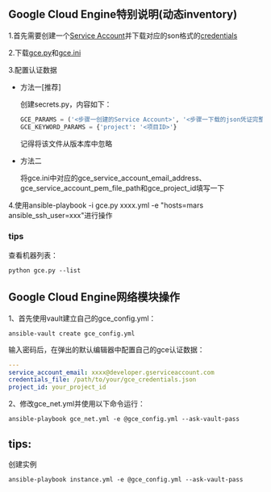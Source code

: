 ## Google Cloud Engine特别说明(动态inventory)

1.首先需要创建一个[Service Account](https://developers.google.com/identity/protocols/OAuth2ServiceAccount#creatinganaccount)并下载对应的son格式的[credentials](https://support.google.com/cloud/answer/6158849?hl=en&ref_topic=6262490#serviceaccounts)

2.下载[gce.py](https://raw.githubusercontent.com/ansible/ansible/devel/contrib/inventory/gce.py)和[gce.ini](https://raw.githubusercontent.com/ansible/ansible/devel/contrib/inventory/gce.ini)

3.配置认证数据

- 方法一[推荐]

  创建secrets.py，内容如下：

  ```python
  GCE_PARAMS = ('<步骤一创建的Service Account>', '<步骤一下载的json凭证完整路径>')
  GCE_KEYWORD_PARAMS = {'project': '<项目ID>'}
  ```

  记得将该文件从版本库中忽略


- 方法二

  将gce.ini中对应的gce_service_account_email_address、gce_service_account_pem_file_path和gce_project_id填写一下

4.使用ansible-playbook -i gce.py xxxx.yml -e "hosts=mars ansible_ssh_user=xxx"进行操作

### tips

查看机器列表：

```shell
python gce.py --list
```



## Google Cloud Engine网络模块操作

1、首先使用vault建立自己的gce_config.yml：

```shell
ansible-vault create gce_config.yml
```

输入密码后，在弹出的默认编辑器中配置自己的gce认证数据：

```yaml
---
service_account_email: xxxx@developer.gserviceaccount.com
credentials_file: /path/to/your/gce_credentials.json
project_id: your_project_id
```

2、修改gce_net.yml并使用以下命令运行：

```shell
ansible-playbook gce_net.yml -e @gce_config.yml --ask-vault-pass
```

## tips:

创建实例

```shell
ansible-playbook instance.yml -e @gce_config.yml --ask-vault-pass
```



